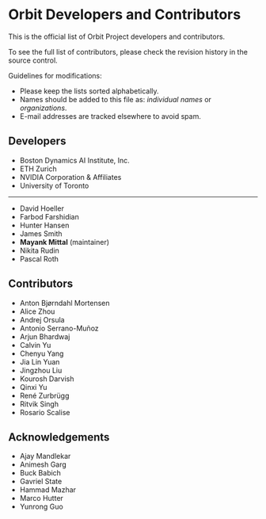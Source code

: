 # Orbit Developers and Contributors

This is the official list of Orbit Project developers and contributors.

To see the full list of contributors, please check the revision history in the source control.

Guidelines for modifications:

* Please keep the lists sorted alphabetically.
* Names should be added to this file as: *individual names* or *organizations*.
* E-mail addresses are tracked elsewhere to avoid spam.

## Developers

* Boston Dynamics AI Institute, Inc.
* ETH Zurich
* NVIDIA Corporation & Affiliates
* University of Toronto

---

* David Hoeller
* Farbod Farshidian
* Hunter Hansen
* James Smith
* **Mayank Mittal** (maintainer)
* Nikita Rudin
* Pascal Roth

## Contributors

* Anton Bjørndahl Mortensen
* Alice Zhou
* Andrej Orsula
* Antonio Serrano-Muñoz
* Arjun Bhardwaj
* Calvin Yu
* Chenyu Yang
* Jia Lin Yuan
* Jingzhou Liu
* Kourosh Darvish
* Qinxi Yu
* René Zurbrügg
* Ritvik Singh
* Rosario Scalise

## Acknowledgements

* Ajay Mandlekar
* Animesh Garg
* Buck Babich
* Gavriel State
* Hammad Mazhar
* Marco Hutter
* Yunrong Guo
